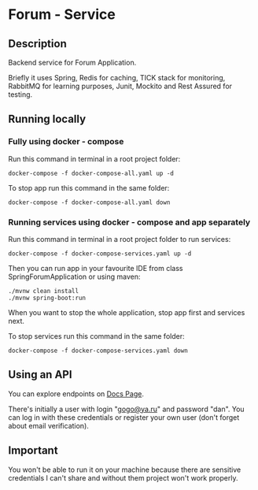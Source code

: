 # Forum - Service
## Description
Backend service for Forum Application.
 
Briefly it uses Spring, Redis for caching, TICK stack for monitoring, RabbitMQ for learning purposes,
Junit, Mockito and Rest Assured for testing.

## Running locally
### Fully using docker - compose
Run this command in terminal in a root project folder:

```docker-compose -f docker-compose-all.yaml up -d```

To stop app run this command in the same folder:

```docker-compose -f docker-compose-all.yaml down```

### Running services using docker - compose and app separately
Run this command in terminal in a root project folder to run services:

```docker-compose -f docker-compose-services.yaml up -d```

Then you can run app in your favourite IDE from class SpringForumApplication
or using maven: 
```
./mvnw clean install
./mvnw spring-boot:run
```

When you want to stop the whole application,
 stop app first and services next.

To stop services run this command in the same folder: 

```docker-compose -f docker-compose-services.yaml down```

## Using an API

You can explore endpoints on [Docs Page](https://hub.apitree.com/dosipov/spring-forum/). 

There's initially a user with login "gogo@ya.ru" and password "dan".
You can log in with these credentials or register your own user (don't forget about email verification).

## Important
You won't be able to run it on your machine because there are sensitive credentials
 I can't share and without them project won't work properly. 
